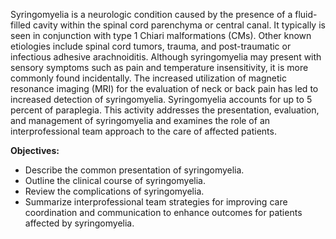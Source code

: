 Syringomyelia is a neurologic condition caused by the presence of a fluid-filled cavity within the spinal cord parenchyma or central canal. It typically is seen in conjunction with type 1 Chiari malformations (CMs). Other known etiologies include spinal cord tumors, trauma, and post-traumatic or infectious adhesive arachnoiditis. Although syringomyelia may present with sensory symptoms such as pain and temperature insensitivity, it is more commonly found incidentally. The increased utilization of magnetic resonance imaging (MRI) for the evaluation of neck or back pain has led to increased detection of syringomyelia. Syringomyelia accounts for up to 5 percent of paraplegia. This activity addresses the presentation, evaluation, and management of syringomyelia and examines the role of an interprofessional team approach to the care of affected patients.

**Objectives:**
- Describe the common presentation of syringomyelia.
- Outline the clinical course of syringomyelia. 
- Review the complications of syringomyelia.
- Summarize interprofessional team strategies for improving care coordination and communication to enhance outcomes for patients affected by syringomyelia.